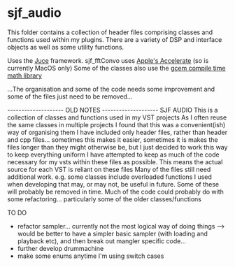 # sjf_audio


This folder contains a collection of header files comprising classes and functions used within my plugins. 
There are a variety of DSP and interface objects as well as some utility functions.

Uses the [Juce](https://juce.com/) framework.
sjf_fftConvo uses [Apple's Accelerate](https://developer.apple.com/documentation/accelerate) (so is currently MacOS only)
Some of the classes also use the [gcem compile time math library](https://github.com/kthohr/gcem)

...The organisation and some of the code needs some improvement and some of the files just need to be removed...

-------------------- OLD NOTES --------------------
                    SJF AUDIO
This is a collection of classes and functions used in my VST projects
As I often reuse the same classes in multiple projects I found that this was a convenient(ish) way of organising them
I have included only header files, rather than header and cpp files... sometimes this makes it easier, sometimes it is makes the files longer than they might otherwise be, but I just decided to work this way to keep everything uniform
I have attempted to keep as much of the code necessary for my vsts within these files as possible. This means the actual source for each VST is reliant on these files 
Many of the files still need additional work. e.g. some classes include overloaded functions I used when developing that may, or may not, be useful in future. Some of these will probably be removed in time.
Much of the code could probably do with some refactoring... particularly some of the older classes/functions



TO DO
- refactor sampler... currently not the most logical way of doing things --> would be better to have a simpler basic sampler (with loading and playback etc), and then break out mangler specific code...
- further develop drummachine
- make some enums anytime I'm using switch cases

